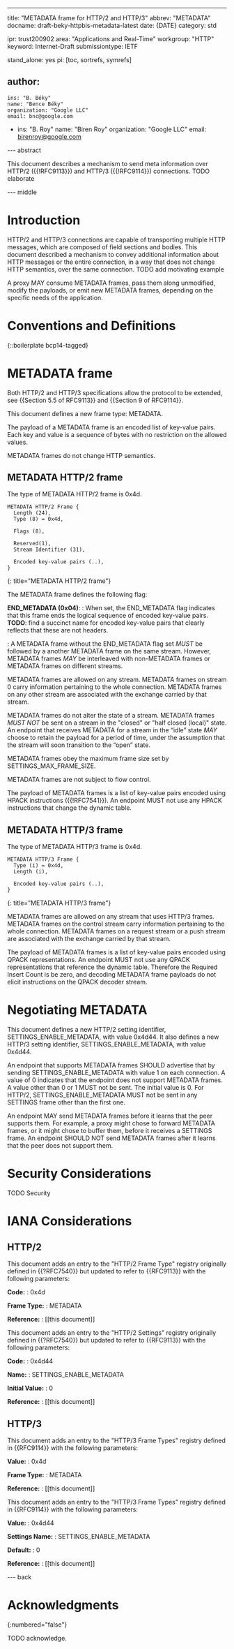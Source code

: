 ---
title: "METADATA frame for HTTP/2 and HTTP/3"
abbrev: "METADATA"
docname: draft-beky-httpbis-metadata-latest
date: {DATE}
category: std

ipr: trust200902
area: "Applications and Real-Time"
workgroup: "HTTP"
keyword: Internet-Draft
submissiontype: IETF

stand_alone: yes
pi: [toc, sortrefs, symrefs]

author:
 -
    ins: "B. Béky"
    name: "Bence Béky"
    organization: "Google LLC"
    email: bnc@google.com

 -
    ins: "B. Roy"
    name: "Biren Roy"
    organization: "Google LLC"
    email: birenroy@google.com


--- abstract

This document describes a mechanism to send meta information over HTTP/2
({{!RFC9113}}) and HTTP/3 ({{!RFC9114}}) connections.  TODO elaborate


--- middle

# Introduction

HTTP/2 and HTTP/3 connections are capable of transporting multiple HTTP
messages, which are composed of field sections and bodies.  This document
described a mechanism to convey additional information about HTTP messages or
the entire connection, in a way that does not change HTTP semantics, over the
same connection.  TODO add motivating example

A proxy MAY consume METADATA frames, pass them along unmodified, modify the
payloads, or emit new METADATA frames, depending on the specific needs of the
application.

# Conventions and Definitions

{::boilerplate bcp14-tagged}


# METADATA frame

Both HTTP/2 and HTTP/3 specifications allow the protocol to be extended, see
{{Section 5.5 of RFC9113}} and {{Section 9 of RFC9114}}.

This document defines a new frame type: METADATA.

The payload of a METADATA frame is an encoded list of key-value pairs.  Each key
and value is a sequence of bytes with no restriction on the allowed values.

METADATA frames do not change HTTP semantics.

## METADATA HTTP/2 frame

The type of METADATA HTTP/2 frame is 0x4d.

~~~~~~~~~~ ascii-art
METADATA HTTP/2 Frame {
  Length (24),
  Type (8) = 0x4d,

  Flags (8),

  Reserved(1),
  Stream Identifier (31),

  Encoded key-value pairs (..),
}
~~~~~~~~~~
{: title="METADATA HTTP/2 frame"}

The METADATA frame defines the following flag:

**END_METADATA (0x04)**:
  : When set, the END_METADATA flag indicates that this frame ends the logical
  sequence of encoded key-value pairs.  **TODO**: find a succinct name for
  encoded key-value pairs that clearly reflects that these are not headers.

  : A METADATA frame without the END_METADATA flag set _MUST_ be followed by a
  another METADATA frame on the same stream.  However, METADATA frames _MAY_ be
  interleaved with non-METADATA frames or METADATA frames on different streams.

METADATA frames are allowed on any stream.  METADATA frames on stream 0 carry
information pertaining to the whole connection.  METADATA frames on any other
stream are associated with the exchange carried by that stream.

METADATA frames do not alter the state of a stream.  METADATA frames _MUST NOT_
be sent on a stream in the "closed" or "half closed (local)" state.  An endpoint
that receives METADATA for a stream in the “idle” state _MAY_ choose to retain
the payload for a period of time, under the assumption that the stream will soon
transition to the “open” state.

METADATA frames obey the maximum frame size set by SETTINGS_MAX_FRAME_SIZE.

METADATA frames are not subject to flow control.

The payload of METADATA frames is a list of key-value pairs encoded using HPACK
instructions ({{!RFC7541}}).  An endpoint MUST not use any HPACK instructions
that change the dynamic table.

## METADATA HTTP/3 frame

The type of METADATA HTTP/3 frame is 0x4d.

~~~~~~~~~~ ascii-art
METADATA HTTP/3 Frame {
  Type (i) = 0x4d,
  Length (i),

  Encoded key-value pairs (..),
}
~~~~~~~~~~
{: title="METADATA HTTP/3 frame"}

METADATA frames are allowed on any stream that uses HTTP/3 frames.  METADATA
frames on the control stream carry information pertaining to the whole
connection.  METADATA frames on a request stream or a push stream are associated
with the exchange carried by that stream.

The payload of METADATA frames is a list of key-value pairs encoded using QPACK
representations.  An endpoint MUST not use any QPACK representations that
reference the dynamic table.  Therefore the Required Insert Count is be zero,
and decoding METADATA frame payloads do not elicit instructions on the QPACK decoder
stream.

# Negotiating METADATA

This document defines a new HTTP/2 setting identifier, SETTINGS_ENABLE_METADATA,
with value 0x4d44.  It also defines a new HTTP/3 setting identifier,
SETTINGS_ENABLE_METADATA, with value 0x4d44.

An endpoint that supports METADATA frames SHOULD advertise that by sending
SETTINGS_ENABLE_METADATA with value 1 on each connection.  A value of 0
indicates that the endpoint does not support METADATA frames.  A value other
than 0 or 1 MUST not be sent.  The initial value is 0.  For HTTP/2,
SETTINGS_ENABLE_METADATA MUST not be sent in any SETTINGS frame other than the
first one.

An endpoint MAY send METADATA frames before it learns that the peer supports
them.  For example, a proxy might chose to forward METADATA frames, or it might
chose to buffer them, before it receives a SETTINGS frame.  An endpoint SHOULD
NOT send METADATA frames after it learns that the peer does not support them.

# Security Considerations

TODO Security


# IANA Considerations

## HTTP/2

This document adds an entry to the "HTTP/2 Frame Type" registry originally
defined in {{?RFC7540}} but updated to refer to {{RFC9113}} with the following
parameters:

**Code:**
  : 0x4d

**Frame Type:**
  : METADATA

**Reference:**
  : [[this document]]

This document adds an entry to the "HTTP/2 Settings" registry originally defined
in {{?RFC7540}} but updated to refer to {{RFC9113}} with the following parameters:

**Code:**
  : 0x4d44

**Name:**
  : SETTINGS_ENABLE_METADATA

**Initial Value:**
  : 0

**Reference:**
  : [[this document]]

## HTTP/3

This document adds an entry to the "HTTP/3 Frame Types" registry defined in
{{RFC9114}} with the following parameters:

**Value:**
  : 0x4d

**Frame Type:**
  : METADATA

**Reference:**
  : [[this document]]

This document adds an entry to the "HTTP/3 Frame Types" registry defined in
{{RFC9114}} with the following parameters:

**Value:**
  : 0x4d44

**Settings Name:**
  : SETTINGS_ENABLE_METADATA

**Default:**
  : 0

**Reference:**
  : [[this document]]


--- back

# Acknowledgments
{:numbered="false"}

TODO acknowledge.
